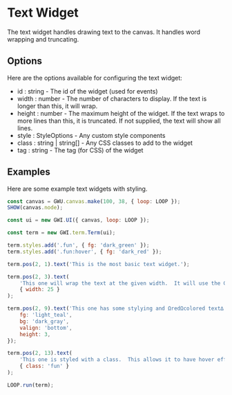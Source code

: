 # Text Widget

The text widget handles drawing text to the canvas. It handles word wrapping and truncating.

## Options

Here are the options available for configuring the text widget:

-   id : string - The id of the widget (used for events)
-   width : number - The number of characters to display. If the text is longer than this, it will wrap.
-   height : number - The maximum height of the widget. If the text wraps to more lines than this, it is truncated. If not supplied, the text will show all lines.
-   style : StyleOptions - Any custom style components
-   class : string | string[] - Any CSS classes to add to the widget
-   tag : string - The tag (for CSS) of the widget

## Examples

Here are some example text widgets with styling.

```js
const canvas = GWU.canvas.make(100, 38, { loop: LOOP });
SHOW(canvas.node);

const ui = new GWI.UI({ canvas, loop: LOOP });

const term = new GWI.term.Term(ui);

term.styles.add('.fun', { fg: 'dark_green' });
term.styles.add('.fun:hover', { fg: 'dark_red' });

term.pos(2, 1).text('This is the most basic text widget.');

term.pos(2, 3).text(
    'This one will wrap the text at the given width.  It will use the GWU.text.splitIntoLines funciton to do this.',
    { width: 25 }
);

term.pos(2, 9).text('This one has some stylying and ΩredΩcolored text∆!', {
    fg: 'light_teal',
    bg: 'dark_gray',
    valign: 'bottom',
    height: 3,
});

term.pos(2, 13).text(
    'This one is styled with a class.  This allows it to have hover effects.',
    { class: 'fun' }
);

LOOP.run(term);
```
